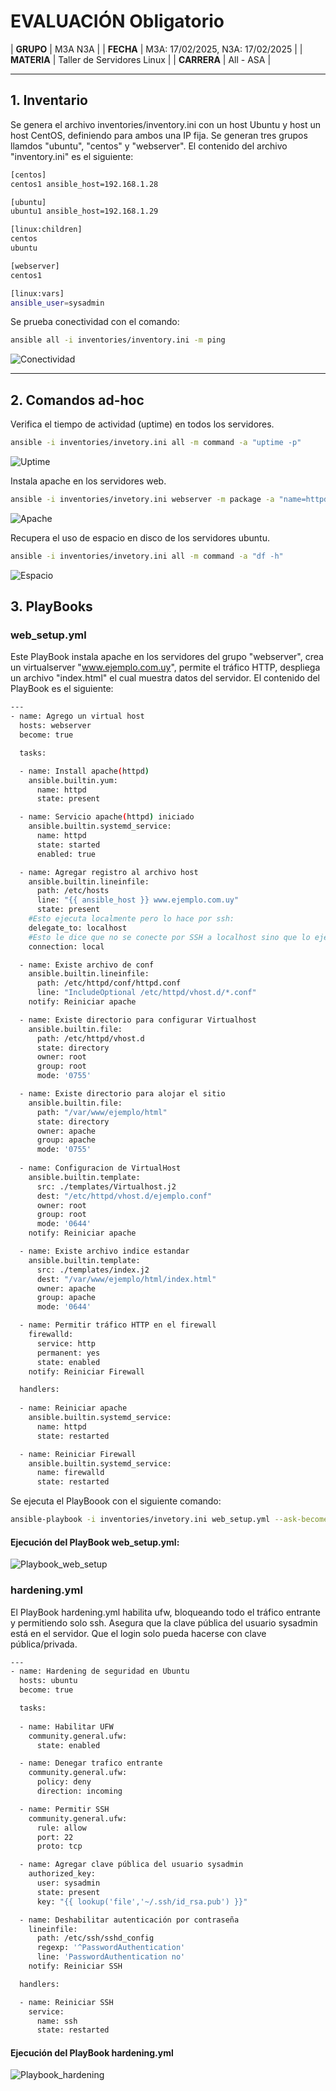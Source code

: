 # EVALUACIÓN Obligatorio

| **GRUPO** | M3A N3A |
| **FECHA** | M3A: 17/02/2025, N3A: 17/02/2025 |
| **MATERIA** | Taller de Servidores Linux |
| **CARRERA** | All - ASA |

---

## 1. Inventario
Se genera el archivo inventories/inventory.ini con un host Ubuntu y host un host CentOS, definiendo para ambos una IP fija.
Se generan tres grupos llamdos "ubuntu", "centos" y "webserver". El contenido del archivo "inventory.ini" es el siguiente:

```bash
[centos]
centos1 ansible_host=192.168.1.28

[ubuntu]
ubuntu1 ansible_host=192.168.1.29

[linux:children]
centos
ubuntu

[webserver]
centos1

[linux:vars]
ansible_user=sysadmin
```
Se prueba conectividad con el comando:
```bash
ansible all -i inventories/inventory.ini -m ping
```

![Conectividad](results/Ping.jpg)

---

## 2. Comandos ad-hoc
Verifica el tiempo de actividad (uptime) en todos los servidores.
```bash
ansible -i inventories/invetory.ini all -m command -a "uptime -p"
```
![Uptime](results/Uptime.jpg)

Instala apache en los servidores web. 
```bash
ansible -i inventories/invetory.ini webserver -m package -a "name=httpd state=present" --become --ask-become-pass
```
![Apache](results/apache.png)

Recupera el uso de espacio en disco de los servidores ubuntu.
```bash
ansible -i inventories/invetory.ini all -m command -a "df -h"
```
![Espacio](results/espacio%20en%20disco.png)


## 3. PlayBooks
### web_setup.yml
Este PlayBook instala apache en los servidores del grupo "webserver", crea un virtualserver "www.ejemplo.com.uy", permite el tráfico HTTP, despliega un archivo "index.html" el cual muestra datos del servidor.
El contenido del PlayBook es el siguiente:

```bash
---
- name: Agrego un virtual host
  hosts: webserver
  become: true

  tasks:

  - name: Install apache(httpd)
    ansible.builtin.yum:
      name: httpd
      state: present

  - name: Servicio apache(httpd) iniciado
    ansible.builtin.systemd_service:
      name: httpd
      state: started
      enabled: true

  - name: Agregar registro al archivo host
    ansible.builtin.lineinfile:
      path: /etc/hosts
      line: "{{ ansible_host }} www.ejemplo.com.uy"
      state: present
    #Esto ejecuta localmente pero lo hace por ssh:
    delegate_to: localhost
    #Esto le dice que no se conecte por SSH a localhost sino que lo ejecute local
    connection: local

  - name: Existe archivo de conf
    ansible.builtin.lineinfile:
      path: /etc/httpd/conf/httpd.conf
      line: "IncludeOptional /etc/httpd/vhost.d/*.conf"
    notify: Reiniciar apache

  - name: Existe directorio para configurar Virtualhost
    ansible.builtin.file:
      path: /etc/httpd/vhost.d
      state: directory
      owner: root
      group: root
      mode: '0755'

  - name: Existe directorio para alojar el sitio
    ansible.builtin.file:
      path: "/var/www/ejemplo/html"
      state: directory
      owner: apache
      group: apache
      mode: '0755'
   
  - name: Configuracion de VirtualHost
    ansible.builtin.template:
      src: ./templates/Virtualhost.j2
      dest: "/etc/httpd/vhost.d/ejemplo.conf"
      owner: root
      group: root
      mode: '0644'
    notify: Reiniciar apache

  - name: Existe archivo indice estandar
    ansible.builtin.template:
      src: ./templates/index.j2
      dest: "/var/www/ejemplo/html/index.html"
      owner: apache
      group: apache
      mode: '0644'

  - name: Permitir tráfico HTTP en el firewall
    firewalld:
      service: http
      permanent: yes
      state: enabled
    notify: Reiniciar Firewall

  handlers:
   
  - name: Reiniciar apache
    ansible.builtin.systemd_service:
      name: httpd
      state: restarted

  - name: Reiniciar Firewall
    ansible.builtin.systemd_service:
      name: firewalld
      state: restarted
```
Se ejecuta el PlayBoook con el siguiente comando:

```bash
ansible-playbook -i inventories/invetory.ini web_setup.yml --ask-become-pass
```
#### Ejecución del PlayBook web_setup.yml:

![Playbook_web_setup](results/playbook%20web_setup.jpg)

### hardening.yml

El PlayBook hardening.yml habilita ufw, bloqueando todo el tráfico entrante y permitiendo solo ssh.
Asegura que la clave pública del usuario sysadmin está en el servidor.
Que el login solo pueda hacerse con clave pública/privada.

```bash
---
- name: Hardening de seguridad en Ubuntu
  hosts: ubuntu
  become: true

  tasks:
      
  - name: Habilitar UFW
    community.general.ufw:
      state: enabled

  - name: Denegar trafico entrante
    community.general.ufw:
      policy: deny
      direction: incoming

  - name: Permitir SSH
    community.general.ufw:
      rule: allow
      port: 22
      proto: tcp

  - name: Agregar clave pública del usuario sysadmin
    authorized_key:
      user: sysadmin
      state: present
      key: "{{ lookup('file','~/.ssh/id_rsa.pub') }}"

  - name: Deshabilitar autenticación por contraseña
    lineinfile:
      path: /etc/ssh/sshd_config
      regexp: '^PasswordAuthentication'
      line: 'PasswordAuthentication no'
    notify: Reiniciar SSH

  handlers:

  - name: Reiniciar SSH
    service:
      name: ssh
      state: restarted
```

#### Ejecución del PlayBook hardening.yml

![Playbook_hardening](results/playbook%20hardening.jpg)
